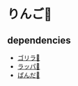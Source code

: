 # りんご🍎

## dependencies

- [ゴリラ🦍](https://github.com/miyako/Gorilla)
- [ラッパ🎺](https://github.com/miyako/Trumpet)
- [ぱんだ🐼](https://github.com/miyako/Panda)
